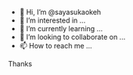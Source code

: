 - 👋 Hi, I’m @sayasukaokeh
- 👀 I’m interested in ...
- 🌱 I’m currently learning ...
- 💞️ I’m looking to collaborate on ...
- 📫 How to reach me ...

<!---
sayasukaokeh/sayasukaokeh is a ✨ special ✨ repository because its `README.md` (this file) appears on your GitHub profile.
You can click the Preview link to take a look at your changes.
--->
Thanks
